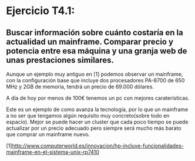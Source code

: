 # Ejercicio T4.1:

## Buscar información sobre cuánto costaría en la actualidad un mainframe. Comparar precio y potencia entre esa máquina y una granja web de unas prestaciones similares. 

Aunque un ejemplo muy antiguo en [1] podemos observar un mainframe, con la configuración base que incluye dos procesadores PA-8700 de 650 MHz y 2GB de memoria, tendrá un precio de 69.000 dólares.

A día de hoy por menos de 100€ tenemos un pc con mejores caraterísticas.

Este es un ejemplo de como avanza la tecnología, por lo que un mainframe a no ser que tengamos algún requisito muy concreto(sobre todo en espacio). Mejor se puede hacer un cluster que cada poco tiempo se puede actualizar por un precio adecuado pero siempre será mucho más barato que comprar un mainframe nuevo.

[1]http://www.computerworld.es/innovacion/hp-incluye-funcionalidades-mainframe-en-el-sistema-unix-rp7410
